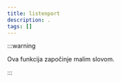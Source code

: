 ```yaml
---
title: listenport
description: .
tags: []
---
```


:::warning

Ova funkcija započinje malim slovom.

:::
